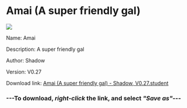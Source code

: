 # Amai (A super friendly gal)

<img src = "https://raw.githubusercontent.com/Arbiter1223/Koukou-Gurashi-Custom-Students/master/Students/Files/Amai%20(A%20super%20friendly%20gal).png">

Name: Amai

Description: A super friendly gal

Author: Shadow

Version: V0.27

Download link: <a href="https://raw.githubusercontent.com/Arbiter1223/Koukou-Gurashi-Custom-Students/master/Students/Files/Amai%20(A%20super%20friendly%20gal)%20-%20Shadow%2C%20V0.27.student">Amai (A super friendly gal) - Shadow, V0.27.student</a>

### ---**To download, _right-click_ the link, and select _"Save as"_**---

